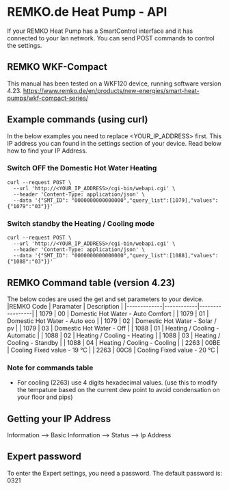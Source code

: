 # REMKO.de Heat Pump - API

If your REMKO Heat Pump has a SmartControl interface and it has connected to your lan network. You can send POST commands to control the settings.

## REMKO WKF-Compact
This manual has been tested on a WKF120 device, running software version 4.23.
https://www.remko.de/en/products/new-energies/smart-heat-pumps/wkf-compact-series/



## Example commands (using curl)
In the below examples you need to replace <YOUR_IP_ADDRESS> first. This IP address you can found in the settings section of your device. Read below how to find your IP Address.

### Switch OFF the Domestic Hot Water Heating
```
curl --request POST \
  --url 'http://<YOUR_IP_ADDRESS>/cgi-bin/webapi.cgi' \
  --header 'Content-Type: application/json' \
  --data '{"SMT_ID": "0000000000000000","query_list":[1079],"values": {"1079":"03"}}'
```

### Switch standby the Heating / Cooling mode
```
curl --request POST \
  --url 'http://<YOUR_IP_ADDRESS>/cgi-bin/webapi.cgi' \
  --header 'Content-Type: application/json' \
  --data '{"SMT_ID": "0000000000000000","query_list":[1088],"values": {"1088":"03"}}'
```

## REMKO Command table (version 4.23)
The below codes are used the get and set parameters to your device.
|REMKO Code   | Paramater | Description      |
|-------------|------------|-----------------|
| 1079        | 00 | Domestic Hot Water - Auto Comfort  |
| 1079        | 01 | Domestic Hot Water - Auto eco  |
| 1079        | 02 | Domestic Hot Water - Solar / pv  |
| 1079        | 03 | Domestic Hot Water - Off  |
| 1088        | 01 | Heating / Cooling - Automatic  |
| 1088        | 02 | Heating / Cooling - Heating  |
| 1088        | 03 | Heating / Cooling - Standby  |
| 1088        | 04 | Heating / Cooling - Cooling  |
| 2263        | 00BE | Cooling Fixed value - 19 °C |
| 2263        | 00C8 | Cooling Fixed value - 20 °C |


### Note for commands table
- For cooling (2263) use 4 digits hexadecimal values. (use this to modify the tempature based on the current dew point to avoid condensation on your floor and pips)


## Getting your IP Address
Information --> Basic Information --> Status --> Ip Address

## Expert password
To enter the Expert settings, you need a password. The default password is: 0321
